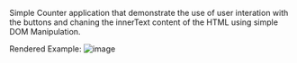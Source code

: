 Simple Counter application that demonstrate the use of user interation with the buttons and chaning the innerText content of the HTML using simple DOM Manipulation. 

Rendered Example: 
![image](https://github.com/chinmay-tiwari-13/Simple-Counter/assets/113279542/7d5db8bd-7dfc-4e46-8100-14879ea78e9f)
